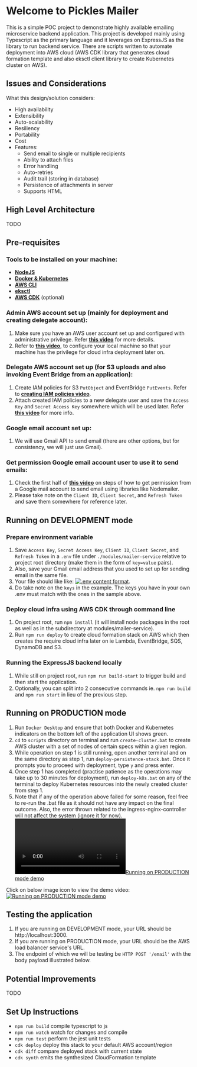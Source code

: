 # Welcome to Pickles Mailer

This is a simple POC project to demonstrate highly available emailing microservice backend application. This project is developed mainly using Typescript as the primary language and it leverages on ExpressJS as the library to run backend service. There are scripts written to automate deployment into AWS cloud (AWS CDK library that generates cloud formation template and also eksctl client library to create Kubernetes cluster on AWS).  


## Issues and Considerations

What this design/solution considers:
- High availability
- Extensibility
- Auto-scalability
- Resiliency
- Portability
- Cost
- Features:
    - Send email to single or multiple recipients
    - Ability to attach files
    - Error handling
    - Auto-retries
    - Audit trail (storing in database)
    - Persistence of attachments in server
    - Supports HTML


## High Level Architecture

TODO


## Pre-requisites

### Tools to be installed on your machine:
- **[NodeJS](https://nodejs.org/en)**
- **[Docker & Kubernetes](https://www.docker.com/products/docker-desktop/)**
- **[AWS CLI](https://aws.amazon.com/cli/)**
- **[eksctl](https://docs.aws.amazon.com/eks/latest/userguide/getting-started-eksctl.html)**
- **[AWS CDK](https://aws.amazon.com/cdk/)** (optional)

### Admin AWS account set up (mainly for deployment and creating delegate account):
1. Make sure you have an AWS user account set up and configured with administrative privilege. Refer **[this video](https://dev.to/aws-builders/creating-your-first-iam-admin-user-and-user-group-in-your-aws-account-machine-learning-part-1-3cne)** for more details.
2. Refer to **[this video](https://www.youtube.com/watch?v=Rp-A84oh4G8)**, to configure your local machine so that your machine has the privilege for cloud infra deployment later on.

### Delegate AWS account set up (for S3 uploads and also invoking Event Bridge from an application):
1. Create IAM policies for S3 `PutObject` and EventBridge `PutEvents`. Refer to **[creating IAM policies video](https://mel-public-bucket.s3.ap-southeast-1.amazonaws.com/Creating+IAM+policies+for+S3+and+Event+Bridge.mp4)**.
2. Attach created IAM policies to a new delegate user and save the `Access Key` and `Secret Access Key` somewhere which will be used later. Refer **[this video](https://mel-public-bucket.s3.ap-southeast-1.amazonaws.com/Attaching+IAM+policies+to+delegate+user.mp4)** for more info.

### Google email account set up:
1. We will use Gmail API to send email (there are other options, but for consistency, we will just use Gmail).

### Get permission Google email account user to use it to send emails: 
1. Check the first half of **[this video](https://www.youtube.com/watch?v=-rcRf7yswfM)** on steps of how to get permission from a Google mail account to send email using libraries like Nodemailer.
2. Please take note on the `Client ID`, `Client Secret`, and `Refresh Token` and save them somewhere for reference later.

## Running on DEVELOPMENT mode

### Prepare environment variable
1. Save `Access Key`, `Secret Access Key`, `Client ID`, `Client Secret`, and `Refresh Token` in a `.env` file under  `./modules/mailer-service` relative to project root directory (make them in the form of `key=value` pairs).
2. Also, save your Gmail email address that you used to set up for sending email in the same file.
3. Your file should like like: [![.env content format](https://mel-public-bucket.s3.ap-southeast-1.amazonaws.com/dotenv.PNG)](https://mel-public-bucket.s3.ap-southeast-1.amazonaws.com/dotenv.PNG).
4. Do take note on the `keys` in the example. The keys you have in your own .env must match with the ones in the sample above. 

### Deploy cloud infra using AWS CDK through command line
1. On project root, run `npm install` (it will install node packages in the root as well as in the subdirectory at modules/mailer-service).
1. Run `npm run deploy` to create cloud formation stack on AWS which then creates the require cloud infra later on ie Lambda, EventBridge, SQS, DynamoDB and S3.

### Running the ExpressJS backend locally

1. While still on project root, run `npm run build-start` to trigger build and then start the application.
2. Optionally, you can split into 2 consecutive commands ie. `npm run build` and `npm run start` in lieu of the previous step.


## Running on PRODUCTION mode

1. Run `Docker Desktop` and ensure that both Docker and Kubernetes indicators on the bottom left of the application UI shows green.
2. `cd` to `scripts` directory on terminal and run `create-cluster.bat` to create AWS cluster with a set of nodes of certain specs within a given region.
3. While operation on step 1 is still running, open another terminal and on the same directory as step 1, run `deploy-persistence-stack.bat`. Once it prompts you to proceed with deployment, type `y` and press enter.
4. Once step 1 has completed (practise patience as the operations may take up to 30 minutes for deployment), run `deploy-k8s.bat` on any of the terminal to deploy Kubernetes resources into the newly created cluster from step 1.
5. Note that if any of the operation above failed for some reason, feel free to re-run the .bat file as it should not have any impact on the final outcome. Also, the error thrown related to the ingress-nginx-controller will not affect the system (ignore it for now).
[![Running on PRODUCTION mode demo](https://mel-public-bucket.s3.ap-southeast-1.amazonaws.com/POST+to+email+endpoint+prod+mode.mp4)](https://mel-public-bucket.s3.ap-southeast-1.amazonaws.com/POST+to+email+endpoint+prod+mode.mp4)

Click on below image icon to view the demo video:
[![Running on PRODUCTION mode demo](https://mel-public-bucket.s3.ap-southeast-1.amazonaws.com/Demo+prod+preview.PNG)](https://mel-public-bucket.s3.ap-southeast-1.amazonaws.com/POST+to+email+endpoint+prod+mode.mp4)

## Testing the application

1. If you are running on DEVELOPMENT mode, your URL should be http://localhost:3000.
2. If you are running on PRODUCTION mode, your URL should be the AWS load balancer service's URL.
3. The endpoint of which we will be testing be `HTTP POST '/email'` with the body payload illustrated below.

## Potential Improvements

TODO


## Set Up Instructions
-   `npm run build` compile typescript to js
-   `npm run watch` watch for changes and compile
-   `npm run test` perform the jest unit tests
-   `cdk deploy` deploy this stack to your default AWS account/region
-   `cdk diff` compare deployed stack with current state
-   `cdk synth` emits the synthesized CloudFormation template
